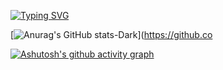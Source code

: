 [![Typing SVG](https://readme-typing-svg.demolab.com?font=Fira+Code&pause=1000&center=true&width=435&lines=Welcome+to+my+profile)](https://git.io/typing-svg)

[![Anurag's GitHub stats-Dark](https://github-readme-stats.vercel.app/api?username=bhsh0112&show_icons=true&theme=dark#gh-dark-mode-only)](https://github.co

[![Ashutosh's github activity graph](https://github-readme-activity-graph.vercel.app/graph?username=bhsh0112&theme=react)](https://github.com/ashutosh00710/github-readme-activity-graph)

